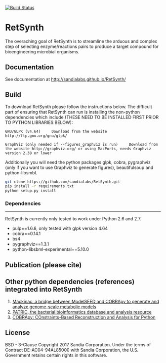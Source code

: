 [![Build Status](https://travis-ci.org/sandialabs/RetSynth.svg?branch=master)](https://travis-ci.org/sandialabs/RetSynth)

# RetSynth

The overaching goal of RetSynth is to streamline the arduous and complex step of selecting enzyme/reactions pairs to produce a target compound for bioengineering microbial organisms. 

## Documentation

See documentation at http://sandialabs.github.io/RetSynth/

## Build
To download RetSynth please follow the instructions below.  The difficult part of ensuring that RetSynth can run is installing the non-python dependencies which include (THESE NEED TO BE INSTALLED FIRST PRIOR TO PYTHON LIBRARIES BELOW):
	
    GNU/GLPK (v4.64) 	 Download from the website http://ftp.gnu.org/gnu/glpk/
	    
    GraphViz (only needed if --figures_graphviz is run)     Download from the website http://graphviz.org/ or using MacPorts, needs Graphviz version 2.38 or lower          

Additionally you will need the python packages glpk, cobra, pygraphviz (only if you want to use Graphviz to generate figures), beautifulsoup and python-libsmbl.

```bash
git clone https://github.com/sandialabs/RetSynth.git
pip install -r requirements.txt
python setup.py install
```

### Dependencies
-------------
RetSynth is currently only tested to work under Python 2.6 and 2.7.

* pulp==1.6.8, only tested with glpk version 4.64
* cobra==0.14.1
* bs4
* pygraphviz==1.3.1
* python-libsbml-experimental==5.10.0

## Publication (please cite)

## Other python dependencies (references) integrated into RetSynth
1. <a href="https://dx.doi.org/doi:10.1093/bioinformatics/btx185" target="_blank">Mackinac: a bridge between ModelSEED and COBRApy to generate and analyze genome-scale metabolic models</a>
2. <a href="http://dx.doi.org/doi:10.1093/nar/gkt1099" target="_blank">PATRIC, the bacterial bioinformatics database and analysis resource</a>
3. <a href="http://dx.doi.org/doi:10.1186/1752-0509-7-74" target="_blank">COBRApy: COnstraints-Based Reconstruction and Analysis for Python</a>

## License

BSD - 3-Clause Copyright 2017 Sandia Corporation. Under the terms of Contract DE-AC04-94AL85000 with Sandia Corporation, the U.S. Government retains certain rights in this software.
